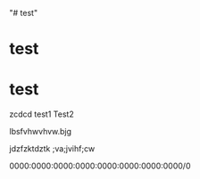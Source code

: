 "# test" 
# test
# test
zcdcd
test1
Test2

lbsfvhwvhvw.bjg





jdzfzktdztk
;va;jvihf;cw


0000:0000:0000:0000:0000:0000:0000:0000/0
